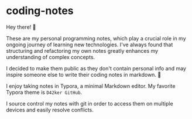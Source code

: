 # coding-notes

Hey there! :wave:

These are my personal programming notes, which play a crucial role in my ongoing journey of learning new technologies. I've always found that structuring and refactoring my own notes greatly enhances my understanding of complex concepts. 

I decided to make them public as they don't contain personal info and may inspire someone else to write their coding notes in markdown. :slightly_smiling_face:

I enjoy taking notes in Typora, a minimal Markdown editor. My favorite Typora theme is `D42ker GitHub`.

I source control my notes with git in order to access them on multiple devices and easily resolve conflicts.